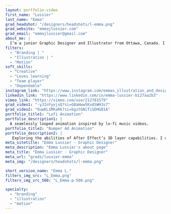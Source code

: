 ```yaml
---
layout: portfolio-video
first_name: "Lussier"
last_name: "Emma"
grad_headshot: "/designers/headshots/l-emma.png"
grad_website: "emmajlussier.com"
grad_email: "emmajlussier@gmail.com"
about_me: |
  I’m a junior Graphic Designer and Illustrator from Ottawa, Canada. I like to look at things creatively. In the last few years I have studied not only Graphic Design but completed the Illustration and Concept Art program. This has allowed me to work with a variety of art and design. I enjoy storyboarding, illustration, motion graphics and branding. Outside of work I like to read, crotchet, hang out with friends and spend time with family and my 2 dogs.
filters:
  - "Branding | "
  - "Illustration | "
  - "Motion"
soft_skills:
  - "Creative"
  - "Loves learning"  
  - "Team player" 
  - "Dependable"   
instagram_link: "https://www.instagram.com/emmas_illustration_and_design/"
linkedin_link: "https://www.linkedin.com/in/emma-lussier-b127aa2b3"
vimeo_link: "https://vimeo.com/user212781579"
grad_video1: "-yJInYyvjxQ?si=G8aHwwSKxdSWH3s7"
grad_video2: "OuwKL1MkaRk?si=bgztGNiTiSDHG81A"
portfolio_title1: "Lofi Animation"
portfolio_description1: |
  A seamlessly looped animation inspired by lo-fi music videos.
portfolio_title2: "Bumper Ad Animation"
portfolio_description2: |
   Exploring the abilities of After Effect’s 3D layer capabilities. I decided to make a bumper advertisement for a fictional social media app.
meta_sitetitle: "Emma Lussier · Graphic Designer"
meta_description: "Emma Lussier's about page"
meta_title: "Emma Lussier · Graphic Designer"
meta_url: "grads/lussier-emma"
meta_img: "/designers/headshots/l-emma.png"

short_version_name: "Emma L."
filters_img_src: "L_Emma.png"
filters_img_src_500: "L_Emma-p-500.png"

specialty:
  - "branding"
  - "illustration"
  - "motion"
---
```

